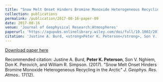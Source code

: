 ```yaml
---
title: "Snow Melt Onset Hinders Bromine Monoxide Heterogeneous Recycling in the Arctic"
collection: publications
permalink: /publication/2017-08-16-paper-09
date: 2017-08-16
venue: 'Journal of Geophysical Research:Atmospheres'
paperurl: 'https://agupubs.onlinelibrary.wiley.com/doi/full/10.1002/2017JD026906'
citation: 'Justine A. Burd, <strong>Peter K. Peterson</strong>, Son V. Nghiem, Don K. Perovich, and William R. Simpson. (2017). &quot;Snow Melt Onset Hinders Bromine Monoxide Heterogeneous Recycling in the Arctic&quot; <i>J. Geophys. Res. Atmos.</i>. 17(12).'
---
```


<a href='https://agupubs.onlinelibrary.wiley.com/doi/full/10.1002/2017JD026906'>Download paper here</a>

Recommended citation: Justine A. Burd, <strong>Peter K. Peterson</strong>, Son V. Nghiem, Don K. Perovich, and William R. Simpson. (2017). "Snow Melt Onset Hinders Bromine Monoxide Heterogeneous Recycling in the Arctic" <i>J. Geophys. Res. Atmos.</i>. 17(12).